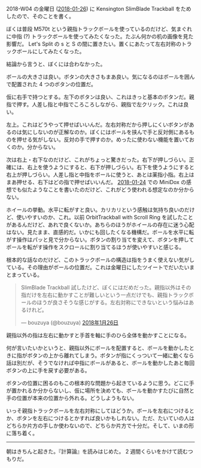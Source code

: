 2018-W04 の金曜日 ([2018-01-26][]) に Kensington SlimBlade Trackball をためしたので、そのことを書く。

ぼくは普段 M570t という親指トラックボールを使っているのだけど、気まぐれに中指 (?) トラックボールを使ってみたくなった。たぶん何かの机の画像を見た影響だ。 Let's Split の s と S の間に置きたい。置くにあたって左右対称のトラックボールにしてみたくなった。

結論から言うと、ぼくには合わなかった。

ボールの大きさは良い。ボタンの大きさもまあ良い。気になるのはボールを囲んで配置された 4 つのボタンの位置だ。

仮に右手で持つとする。左下のボタンは良い、これはきっと基本のボタンだ。親指で押す。人差し指と中指でころころしながら、親指で左クリック。これは良い。

左上。これはどうやって押せばいいんだ。左右対称だから押しにくいボタンがあるのは気にしないのが正解なのか。ぼくにはボールを挟んで手と反対側にあるものを押せる気がしない。反対の手で押すのか。めったに使わない機能を置いておくのか。分からない。

次は右上・右下なのだけど、これがちょっと驚きだった。右下が押しづらい。正確には、右上を使うようにすると、右下が押しづらい。右下を使うようにすると右上が押しづらい。人差し指と中指をボールに使うと、あとは薬指小指。右上はまあ押せる、右下はどの指で押せばいいんだ。 [2018-01-24][] での MiniDox の感想でも似たようなことを書いたのだけど、これがどう使われる想定なのか分からない。

ホイールの挙動。水平に転がすと良い。カリカリという感触は気持ち良いのだけど、使いやすいのか、これ。以前 OrbitTrackball with Scroll Ring を試したことがあるんだけど、あれで良くないか。あちらのほうがホイールの存在に迷う心配はない。見たまま、直感的だ。いかにも回したくなる機構だ。ボールを水平に転がす操作はパッと見で分からない。ボタンの割り当てを変えて、ボタンを押してボールを転がす操作をスクロールに割り当てるほうが使いやすいと感じる。

根本的な話なのだけど、このトラックボールの構造は指をうまく使えない気がしている。その理由がボールの位置だ。これは金曜日にしたツイートでだいたいまとまっている。

<blockquote class="twitter-tweet" data-lang="ja"><p lang="ja" dir="ltr">SlimBlade Trackball 試したけど、ぼくにはだめだった。親指以外はその指だけを左右に動かすことが難しいという一点だけでも、親指トラックボールのほうが良さそうな感じがする。左右対称にできないという悩みはあるけれど。</p>&mdash; bouzuya (@bouzuya) <a href="https://twitter.com/bouzuya/status/956790059943907329?ref_src=twsrc%5Etfw">2018年1月26日</a></blockquote>
<script async src="https://platform.twitter.com/widgets.js" charset="utf-8"></script>

親指以外の指は左右に動かすと手首を軸に手のひら全体を動かすことになる。

何が言いたいかというと、親指以外にボールを配置すると、ボールを動かしたときに指がボタンの上から離れてしまう。ボタンが指にくっついて一緒に動くなら話は別だが、そうでなければ中指にボールがあると、ボールを動かしたあと毎回ボタンの上に手を戻す必要がある。

ボタンの位置に困るのもこの根本的な問題から起きているように思う。どこに手が置かれるか分からないし、仮に場所を決めても、ボールを動かすたびに自然と手の位置が本来の位置から外れる。どうしようもない。

いっそ親指トラックボールを左右対称にしてはどうか。ボールを左右につけるとか、ボタンを左右につけるとかすれば良いかもしれない。ただ、たいていの人はどちらか片方の手しか使わないので、どちらか片方で十分だ。そして、いまの形に落ち着く。

-----

朝はきちんと起きた。『計算論』を読みはじめた。 2 週間くらいをかけて読むつもりだ。

[2018-01-24]: https://blog.bouzuya.net/2018/01/24/
[2018-01-26]: https://blog.bouzuya.net/2018/01/26/
